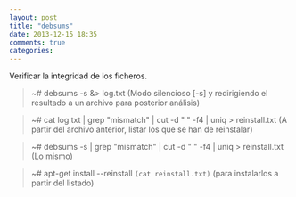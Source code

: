 ```yaml
---
layout: post
title: "debsums"
date: 2013-12-15 18:35
comments: true
categories: 
---
```

Verificar la integridad de los ficheros.

>~# debsums -s &> log.txt  (Modo silencioso [-s] y redirigiendo el resultado a un archivo para posterior análisis)

>~# cat log.txt | grep "mismatch" | cut -d " " -f4 | uniq > reinstall.txt (A partir del archivo anterior, listar los que se han de reinstalar)

>~# debsums -s | grep "mismatch" | cut -d " " -f4 | uniq > reinstall.txt (Lo mismo)

>~# apt-get install --reinstall `(cat reinstall.txt)`  (para instalarlos a partir del listado)

